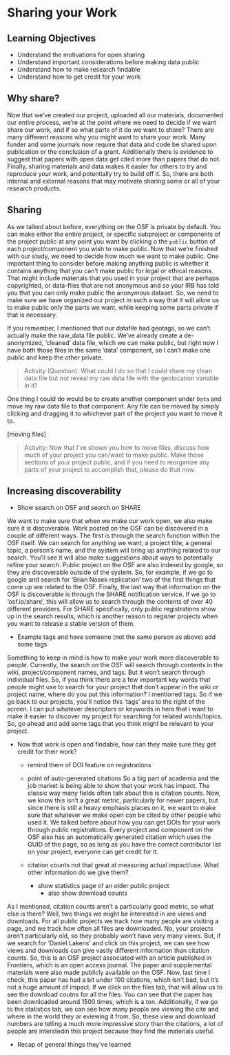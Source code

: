 # Sharing your Work


## Learning Objectives
* Understand the motivations for open sharing
* Understand important considerations before making data public
* Understand how to make research findable	
* Understand how to get credit for your work


## Why share?

Now that we’ve created our project, uploaded all our materials, documented our entire process, we’re at the point where we need to decide if we want share our work, and if so what parts of it do we want to share? There are many different reasons why you might want to share your work. Many funder and some journals now require that data and code be shared upon publication or the conclusion of a grant. Additionally there is evidence to suggest that papers with open data get cited more than papers that do not. Finally, sharing materials and data makes it easier for others to try and reproduce your work, and potentially try to build off it. So, there are both internal and external reasons that may motivate sharing some or all of your research products. 

## Sharing

As we talked about before, everything on the OSF is private by default. You can make either the entire project, or specific subproject or components of the project public at any point you want by clicking o the `public` button of each project/component you wish to make public. Now that we’re finished with our study, we need to decide how much we want to make public. One important thing to consider before making anything public is whether it contains anything that you can’t make public for legal or ethical reasons. That might include materials that you used in your project that are perhaps copyrighted, or data-files that are not anonymous and so your IRB has told you that you can only make public the anonymous dataset. So, we need to make sure we have organized our project in such a way that it will allow us to make public only the parts we want, while keeping some parts private if that is necessary. 

If you remember, I mentioned that our datafile had geotags, so we can’t actually make the raw_data file public. We’ve already create a de-anonymized, ‘cleaned’ data file, which we can make public, but right now I have both those files in the same ‘data’ component, so I can’t make one public and keep the other private.

> Activity (Question): What could I do so that I could share my clean data file but not reveal my raw data file with the geolocation variable in it?

One thing I could do would be to create another component under `Data` and move my raw data file to that component. Any file can be moved by simply clicking and dragging it to whichever part of the project you want to move it to. 

[moving files]

> Activity: Now that I’ve shown you how to move files, discuss how much of your project you can/want to make public. Make those sections of your project public, and if you need to reorganize any parts of your project to accomplish that, please do that now.


## Increasing discoverability
 
* Show search on OSF and search on SHARE

We want to make sure that when we make our work open, we also make sure it is discoverable. Work posted on the OSF can be discovered in a couple of different ways. The first is through the search function within the OSF itself. We can search for anything we want, a project title, a general topic, a person’s name, and the system will bring up anything related to our search. You’ll see it will also make suggestions about ways to potentially refine your search. Public project on the OSF are also indexed by google, so they are discoverable outside of the system. So, for example, if we go to google and search for ‘Brian Nosek replication’ two of the first things that come up are related to the OSF. Finally, the last way that information on the OSF is discoverable is through the SHARE notification service. If we go to ‘osf.io/share’, this will allow us to search through the contents of over 40 different providers. For SHARE specifically, only public registrations show up in the search results, which is another reason to register projects when you want to release a stable version of them.

* Example tags and have someone (not the same person as above) add some tags

Something to keep in mind is how to make your work more discoverable to people. Currently, the search on the OSF will search through contents in the wiki, project/component names, and tags. But it won’t search through individual files. So, if you think there are a few important key words that people might use to search for your project that don’t appear in the wiki or project name, where do you put this information? I mentioned tags. So if we go back to our projects, you’ll notice this ‘tags’ area to the right of the screen. I can put whatever descriptors or keywords in here that i want to make it easier to discover my project for searching for related words/topics. So, go ahead and add some tags that you think might be relevant to your project.


* Now that work is open and findable, how can they make sure they get credit for their work?
	* remind them of DOI feature on registrations
	* point of auto-generated citations
So a big part of academia and the job market is being able to show that your work has impact. The classic way many fields often talk about this is citation counts. Now, we know this isn’t a great metric, particularly for newer papers, but since there is still a heavy emphasis places on it, we want to make sure that whatever we make open can be cited by other people who used it. We talked before about how you can get DOIs for your work through public registrations. Every project and component on the OSF also has an automatically generated citation which uses the GUID of the page, so as long as you have the correct contributor list on your project, everyone can get credit for it.

	
	* citation counts not that great at measuring actual impact/use. What other information do we give them?
		* show statistics page of an older public project
			* also show download counts

As I mentioned, citation counts aren’t a particularly good metric, so what else is there? Well, two things we might be interested in are views and downloads. For all public projects we track how many people are visiting a page, and we track how often all files are downloaded. No, your projects aren’t particularly old, so they probably won’t have very many views. But, if we search for ‘Daniel Lakens’ and click on this project, we can see how views and downloads can give vastly different information than citation counts. So, this is an OSF project associated with an article published in Frontiers, which is an open access journal. The paper and supplemental materials were also made publicly available on the OSF. Now, last time I check, this paper has had a bit under 100 citations, which isn’t bad, but it’s not a huge amount of impact. If we click on the files tab, that will allow us to see the download coutns for all the files. You can see that the paper has been downloaded around 1500 times, which is a ton. Additionally, if we go to the statistics tab, we can see how many people are viewing the cite and where in the world they ar eviewing it from. So, these view and download numbers are telling a much more impressive story than the citations, a lot of people are interstedin this project because they find the materials useful.

* Recap of general things they’ve learned
